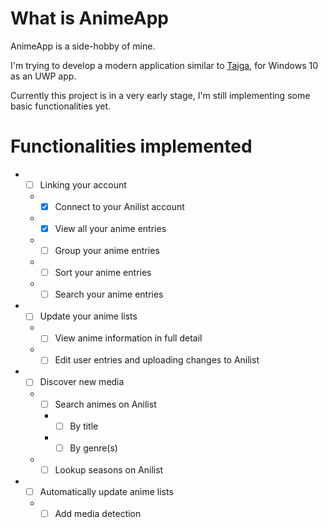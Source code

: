 # What is AnimeApp

AnimeApp is a side-hobby of mine.

I'm trying to develop a modern application similar to [Taiga](https://taiga.moe), for Windows 10 as an UWP app.

Currently this project is in a very early stage, I'm still implementing some basic functionalities yet.

# Functionalities implemented
* - [ ] Linking your account
  * - [x] Connect to your Anilist account
  * - [x] View all your anime entries
  * - [ ] Group your anime entries
  * - [ ] Sort your anime entries
  * - [ ] Search your anime entries
* - [ ] Update your anime lists
  * - [ ] View anime information in full detail
  * - [ ] Edit user entries and uploading changes to Anilist
* - [ ] Discover new media
  * - [ ] Search animes on Anilist
    * - [ ] By title
    * - [ ] By genre(s)
  * - [ ] Lookup seasons on Anilist
* - [ ] Automatically update anime lists
  * - [ ] Add media detection
